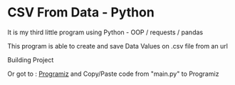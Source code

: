 # CSV From Data - Python

It is my third little program using Python - OOP / requests / pandas

This program is able to create and save Data Values on .csv file from an url

Building Project

Or got to : [Programiz](https://www.programiz.com/python-programming/online-compiler/) and Copy/Paste code from "main.py" to Programiz
